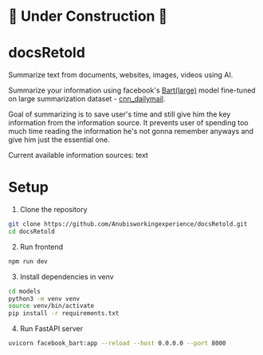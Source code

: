 # 🚧 Under Construction 🚧

# docsRetold

Summarize text from documents, websites, images, videos using AI.

Summarize your information using facebook's [Bart(large)](https://huggingface.co/facebook/bart-large-cnn) model fine-tuned on large summarization dataset - [cnn_dailymail](https://huggingface.co/datasets/abisee/cnn_dailymail).

Goal of summarizing is to save user's time and still give him the key information from the information source. It prevents user of spending too much time reading the information he's not gonna remember anyways and give him just the essential one.

Current available information sources: text

# Setup

1. Clone the repository
```bash
git clone https://github.com/Anubisworkingexperience/docsRetold.git
cd docsRetold
```

2. Run frontend
```bash
npm run dev
```

3. Install dependencies in venv
```bash
cd models
python3 -m venv venv
source venv/bin/activate
pip install -r requirements.txt
```

4. Run FastAPI server
```bash
uvicorn facebook_bart:app --reload --host 0.0.0.0 --port 8000
```
